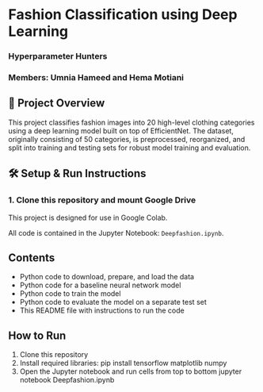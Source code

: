 # Fashion Classification using Deep Learning

### Hyperparameter Hunters

### Members: Umnia Hameed and Hema Motiani

## 🧾 Project Overview
This project classifies fashion images into 20 high-level clothing categories using a deep learning model built on top of EfficientNet. The dataset, originally consisting of 50 categories, is preprocessed, reorganized, and split into training and testing sets for robust model training and evaluation.

## 🛠️ Setup & Run Instructions

### 1. Clone this repository and mount Google Drive
This project is designed for use in Google Colab.

All code is contained in the Jupyter Notebook: `Deepfashion.ipynb`.

## Contents

- Python code to download, prepare, and load the data  
- Python code for a baseline neural network model  
- Python code to train the model  
- Python code to evaluate the model on a separate test set  
- This README file with instructions to run the code  

## How to Run

1. Clone this repository
2. Install required libraries:
   pip install tensorflow matplotlib numpy
3. Open the Jupyter notebook and run cells from top to bottom
   jupyter notebook Deepfashion.ipynb



